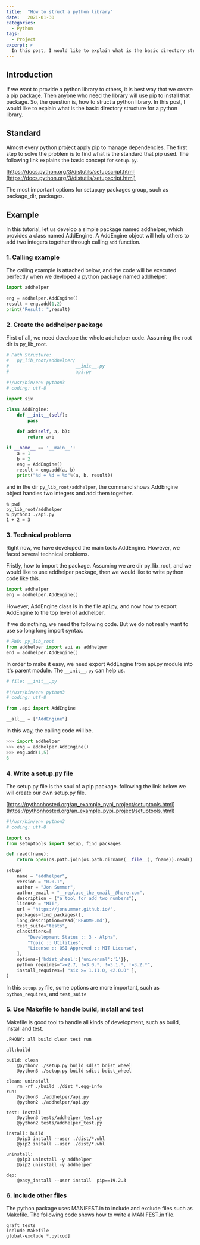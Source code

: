 ```yaml
---
title:  "How to struct a python library"
date:   2021-01-30
categories: 
  - Python
tags:
  - Project
excerpt: >
  In this post, I would like to explain what is the basic directory structure for a python library.
---
```


## Introduction

If we want to provide a python library to others, it is best way that we create a pip package. Then anyone who need the library will use pip to install that package. So, the question is, how to struct a python library. In this post, I would like to explain what is the basic directory structure for a python library.

## Standard

Almost every python project apply pip to manage dependencies. The first step to solve the problem is to find what is the standard that pip used. The following link explains the basic concept for `setup.py`.

[https://docs.python.org/3/distutils/setupscript.html](https://docs.python.org/3/distutils/setupscript.html)

The most important options for setup.py packages group, such as package_dir, packages.

## Example

In this tutorial, let us develop a simple package named addhelper, which provides a class named AddEngine. A AddEngine object will help others to add two integers together through calling `add` function.

### 1. Calling example

The calling example is attached below, and the code will be executed perfectly when we devloped a python package named addhelper.

```python
import addhelper

eng = addhelper.AddEngine()
result = eng.add(1,2)
print("Result: ",result)
```

### 2. Create the addhelper package

First of all, we need develope the whole addhelper code. Assuming the root dir is py_lib_root.

```python
# Path Structure: 
#   py_lib_root/addhelper/
#                         __init__.py 
#                         api.py

#!/usr/bin/env python3
# coding: utf-8

import six

class AddEngine:
    def __init__(self):
        pass

    def add(self, a, b):
        return a+b

if __name__ == '__main__':
    a = 1
    b = 2
    eng = AddEngine() 
    result = eng.add(a, b)
    print("%d + %d = %d"%(a, b, result))

```

and in the dir `py_lib_root/addhelper`, the command shows AddEngine object handles two integers and add them together.

```shell
% pwd
py_lib_root/addhelper
% python3 ./api.py 
1 + 2 = 3
```

### 3. Technical problems

Right now, we have developed the main tools AddEngine. However, we faced several technical problems.

Fristly, how to import the package. Assuming we are dir py_lib_root, and we would like to use addhelper package, then we would like to write python code like this.

```python
import addhelper
eng = addhelper.AddEngine()
```

However, AddEngine class is in the file api.py, and now how to export AddEngine to the top level of addhelper.

If we do nothing, we need the following code. But we do not really want to use so long long import syntax.

```python
# PWD: py_lib_root
from addhelper import api as addhelper
end = addhelper.AddEngine()
```

In order to make it easy, we need export AddEngine from api.py module into it's parent module. The `__init__.py` can help us.

```python
# file: __init__.py

#!/usr/bin/env python3
# coding: utf-8

from .api import AddEngine

__all__ = ["AddEngine"]
```

In this way, the calling code will be.

```python
>>> import addhelper
>>> eng = addhelper.AddEngine()
>>> eng.add(1,5)
6
```

### 4. Write a setup.py file

The setup.py file is the soul of a pip package. following the link below we will create our own setup.py file.

[https://pythonhosted.org/an_example_pypi_project/setuptools.html](https://pythonhosted.org/an_example_pypi_project/setuptools.html)

```python
#!/usr/bin/env python3
# coding: utf-8

import os
from setuptools import setup, find_packages

def read(fname):
    return open(os.path.join(os.path.dirname(__file__), fname)).read()

setup(
    name = "addhelper",
    version = "0.0.1",
    author = "Jon Summer",
    author_email = "__replace_the_email__@here.com",
    description = ("a tool for add two numbers"),
    license = "MIT",
    url = "https://jonsummer.github.io/",
    packages=find_packages(),
    long_description=read('README.md'),
    test_suite="tests",
    classifiers=[
        "Development Status :: 3 - Alpha",
        "Topic :: Utilities",
        "License :: OSI Approved :: MIT License",
    ],
    options={'bdist_wheel':{'universal':'1'}},
    python_requires=">=2.7, !=3.0.*, !=3.1.*, !=3.2.*",
    install_requires=[ "six >= 1.11.0, <2.0.0" ],
)
```

In this `setup.py` file, some options are more important, such as `python_requires`, and `test_suite`

### 5. Use Makefile to handle build, install and test

Makefile is good tool to handle all kinds of development, such as build, install and test.

```make
.PHONY: all build clean test run

all:build

build: clean
	@python2 ./setup.py build sdist bdist_wheel
	@python3 ./setup.py build sdist bdist_wheel

clean: uninstall
	rm -rf ./build ./dist *.egg-info
run: 
	@python3 ./addhelper/api.py
	@python2 ./addhelper/api.py
	
test: install
	@python3 tests/addhelper_test.py
	@python2 tests/addhelper_test.py

install: build
	@pip3 install --user ./dist/*.whl
	@pip2 install --user ./dist/*.whl

uninstall:
	@pip3 uninstall -y addhelper
	@pip2 uninstall -y addhelper

dep:
	@easy_install --user install  pip==19.2.3
```

### 6. include other files

The python package uses MANIFEST.in to include and exclude files such as Makefile. The following code shows how to write a MANIFEST.in file.

```
graft tests
include Makefile
global-exclude *.py[cod]
```

